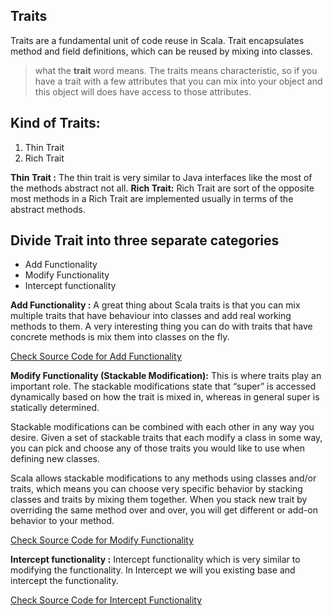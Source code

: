 ## Traits
Traits are a fundamental unit of code reuse in Scala. Trait encapsulates method and field definitions, which can be reused by mixing into classes.


> what the **trait** word means. The traits means characteristic, so if
> you have a trait with a few attributes that you can mix into your
> object and this object will does have access to those attributes.

## Kind of Traits:

 1. Thin Trait
 2. Rich Trait
 
 **Thin Trait :** The thin trait is very similar to Java interfaces like the most of the methods abstract not all.
 **Rich Trait:** Rich Trait are sort of the opposite most methods in a Rich Trait are implemented usually in terms of the abstract methods.

## Divide Trait into three separate categories

 - Add Functionality
 - Modify Functionality
 - Intercept functionality


**Add Functionality :**  A great thing about Scala traits is that you can mix multiple traits that have behaviour into classes and add real working methods to them. A very interesting thing you can do with traits that have concrete methods is mix them into classes on the fly.

[Check Source Code for Add Functionality ](https://github.com/gurditsingh/Scala-FP/blob/master/src/main/scala/scala/trait_lesson/AddFunctionality.scala)

**Modify Functionality (Stackable Modification﻿):** This is where traits play an important role. The stackable modifications state that “super” is accessed dynamically based on how the trait is mixed in, whereas in general super is statically determined.

Stackable modifications can be combined with each other in any way you desire. Given a set of stackable traits that each modify a class in some way, you can pick and choose any of those traits you would like to use when defining new classes.

Scala allows stackable modifications to any methods using classes and/or traits, which means you can choose very specific behavior by stacking classes and traits by mixing them together. When you stack new trait by overriding the same method over and over, you will get different or add-on behavior to your method.

[Check Source Code for Modify Functionality](https://github.com/gurditsingh/Scala-FP/blob/master/src/main/scala/scala/trait_lesson/ModifyFunctionality.scala)

**Intercept functionality :** Intercept functionality which is very similar to modifying the functionality. In Intercept we will you existing base and intercept the functionality.

[Check Source Code for Intercept Functionality](https://github.com/gurditsingh/Scala-FP/blob/master/src/main/scala/scala/trait_lesson/InterceptFunctionality.scala)



<!--stackedit_data:
eyJoaXN0b3J5IjpbLTE2MDYzMTg0MTcsLTU2NTExMzYzNywtMT
U2OTkwNDE0MiwxODE0ODM0NDI3LDIwMjcwNTY2NzMsLTEyNTk4
OTAwNjEsLTE0NTM2ODA2OSwxMzQyMjcyNTgxLDE0NDY0MzI2NT
UsMTI5NjUyMDA4NiwtMjA4ODc0NjYxMiwtMTg3NjA3NDY2MCwt
MTU1OTU4NzYwNyw3MzgwOTA2MzAsLTExNTA0MTIxMTYsOTA3MT
I3NjczLC0yMDg4NzQ2NjEyLDIwMzk2MzU2MiwxMzY2NjE3MzIs
NzE1NTg5OTE5XX0=
-->